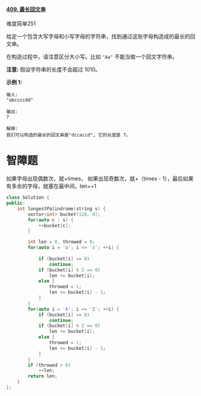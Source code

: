 #### [409. 最长回文串](https://leetcode-cn.com/problems/longest-palindrome/)

难度简单251

给定一个包含大写字母和小写字母的字符串，找到通过这些字母构造成的最长的回文串。

在构造过程中，请注意区分大小写。比如 `"Aa"` 不能当做一个回文字符串。

**注意:**
假设字符串的长度不会超过 1010。

**示例 1:**

```
输入:
"abccccdd"

输出:
7

解释:
我们可以构造的最长的回文串是"dccaccd", 它的长度是 7。
```





# 智障题

如果字母出现偶数次，就+times， 如果出现奇数次，就+（times - 1），最后如果有多余的字母，就塞在最中间，len+=1

```c++
class Solution {
public:
    int longestPalindrome(string s) {
        vector<int> bucket(128, 0);
        for(auto c : s) {
            ++bucket[c];
        }

        int len = 0, throwed = 0;
        for(auto i = 'a'; i <= 'z'; ++i) {
            
            if (bucket[i] == 0)
                continue;
            if (bucket[i] % 2 == 0)
                len += bucket[i];
            else {
                throwed = 1;
                len += bucket[i] - 1;
            }
        }
        for(auto i = 'A'; i <= 'Z'; ++i) {
            if (bucket[i] == 0)
                continue;
            if (bucket[i] % 2 == 0)
                len += bucket[i];
            else {
                throwed = 1;
                len += bucket[i] - 1;
            }
        }
        if (throwed > 0)
            ++len;
        return len;
    }
};
```

